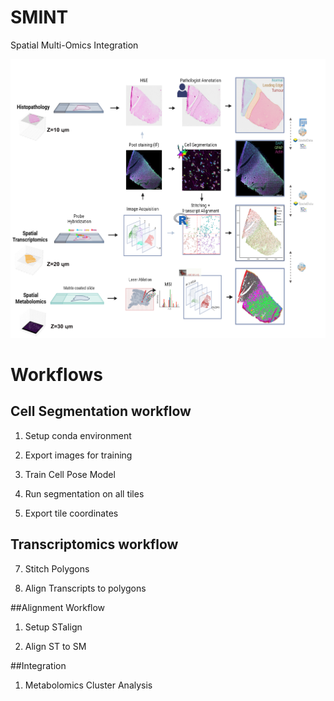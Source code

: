 # SMINT
Spatial Multi-Omics Integration

![Workflow Image](https://github.com/JurgenKriel/SMINT/raw/main/SpatialSegPaper_v2.png)

# Workflows

## Cell Segmentation workflow

1. Setup conda environment

2. Export images for training 

3. Train Cell Pose Model 

4. Run segmentation on all tiles

5. Export tile coordinates

 ## Transcriptomics workflow  

7. Stitch Polygons

8. Align Transcripts to polygons

##Alignment Workflow

1. Setup STalign

2. Align ST to SM

##Integration 

1. Metabolomics Cluster Analysis 
